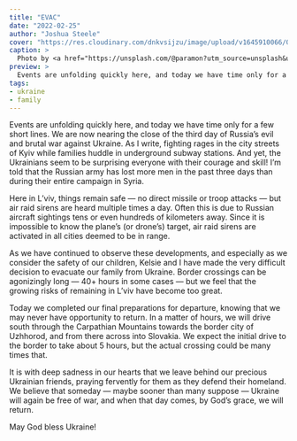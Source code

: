 ```yaml
---
title: "EVAC"
date: "2022-02-25"
author: "Joshua Steele"
cover: "https://res.cloudinary.com/dnkvsijzu/image/upload/v1645910066/OFReport/2022-02-26-evac/aleksandr-paramonov-l8LzIWmfZdY-unsplash-1200x630_o4fpqr.jpg"
caption: >
  Photo by <a href="https://unsplash.com/@paramon?utm_source=unsplash&utm_medium=referral&utm_content=creditCopyText">Aleksandr Paramonov</a> on <a href="https://unsplash.com/s/photos/carpathians?utm_source=unsplash&utm_medium=referral&utm_content=creditCopyText">Unsplash</a>
preview: >
  Events are unfolding quickly here, and today we have time only for a few short lines. We are now nearing the close of the third day of Russia’s evil and brutal war against Ukraine. As I write, fighting rages in the city streets of Kyiv while families huddle in underground subway stations. And yet, the Ukrainians seem to be surprising everyone with their courage and skill! I’m told that the Russian army has lost more men in the past three days than during their entire campaign in Syria.
tags:
- ukraine
- family
---
```


Events are unfolding quickly here, and today we have time only for a few short lines. We are now nearing the close of the third day of Russia’s evil and brutal war against Ukraine. As I write, fighting rages in the city streets of Kyiv while families huddle in underground subway stations. And yet, the Ukrainians seem to be surprising everyone with their courage and skill! I’m told that the Russian army has lost more men in the past three days than during their entire campaign in Syria.

Here in L’viv, things remain safe — no direct missile or troop attacks — but air raid sirens are heard multiple times a day. Often this is due to Russian aircraft sightings tens or even hundreds of kilometers away. Since it is impossible to know the plane’s (or drone’s) target, air raid sirens are activated in all cities deemed to be in range.

As we have continued to observe these developments, and especially as we consider the safety of our children, Kelsie and I have made the very difficult decision to evacuate our family from Ukraine. Border crossings can be agonizingly long — 40+ hours in some cases — but we feel that the growing risks of remaining in L’viv have become too great.

Today we completed our final preparations for departure, knowing that we may never have opportunity to return. In a matter of hours, we will drive south through the Carpathian Mountains towards the border city of Uzhhorod, and from there across into Slovakia. We expect the initial drive to the border to take about 5 hours, but the actual crossing could be many times that.

It is with deep sadness in our hearts that we leave behind our precious Ukrainian friends, praying fervently for them as they defend their homeland. We believe that someday — maybe sooner than many suppose — Ukraine will again be free of war, and when that day comes, by God’s grace, we will return.

May God bless Ukraine!

